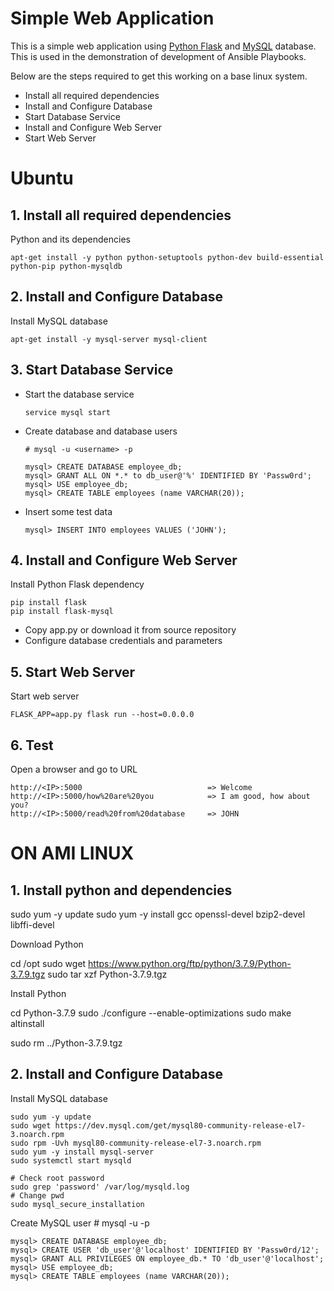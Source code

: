 # Simple Web Application

This is a simple web application using [Python Flask](http://flask.pocoo.org/) and [MySQL](https://www.mysql.com/) database. 
This is used in the demonstration of development of Ansible Playbooks.
  
  Below are the steps required to get this working on a base linux system.
  
  - Install all required dependencies
  - Install and Configure Database
  - Start Database Service
  - Install and Configure Web Server
  - Start Web Server
   
   # Ubuntu
## 1. Install all required dependencies
  
  Python and its dependencies

    apt-get install -y python python-setuptools python-dev build-essential python-pip python-mysqldb

   
## 2. Install and Configure Database
    
 Install MySQL database
    
    apt-get install -y mysql-server mysql-client

## 3. Start Database Service
  - Start the database service
    
        service mysql start

  - Create database and database users
        
        # mysql -u <username> -p
        
        mysql> CREATE DATABASE employee_db;
        mysql> GRANT ALL ON *.* to db_user@'%' IDENTIFIED BY 'Passw0rd';
        mysql> USE employee_db;
        mysql> CREATE TABLE employees (name VARCHAR(20));
        
  - Insert some test data
        
        mysql> INSERT INTO employees VALUES ('JOHN');
    
## 4. Install and Configure Web Server

Install Python Flask dependency

    pip install flask
    pip install flask-mysql

- Copy app.py or download it from source repository
- Configure database credentials and parameters 

## 5. Start Web Server

Start web server

    FLASK_APP=app.py flask run --host=0.0.0.0
    
## 6. Test

Open a browser and go to URL

    http://<IP>:5000                            => Welcome
    http://<IP>:5000/how%20are%20you            => I am good, how about you?
    http://<IP>:5000/read%20from%20database     => JOHN


  # ON AMI LINUX
  
## 1. Install python and dependencies
  sudo yum -y update
  sudo yum -y install gcc openssl-devel bzip2-devel libffi-devel
  
  Download Python  
  
  cd /opt
  sudo wget https://www.python.org/ftp/python/3.7.9/Python-3.7.9.tgz
  sudo tar xzf Python-3.7.9.tgz
  
  Install Python
  
  cd Python-3.7.9
  sudo ./configure --enable-optimizations
  sudo make altinstall
  
  sudo rm ../Python-3.7.9.tgz
## 2. Install and Configure Database
    
  Install MySQL database
    
    sudo yum -y update
    sudo wget https://dev.mysql.com/get/mysql80-community-release-el7-3.noarch.rpm
    sudo rpm -Uvh mysql80-community-release-el7-3.noarch.rpm
    sudo yum -y install mysql-server
    sudo systemctl start mysqld

    # Check root password
    sudo grep 'password' /var/log/mysqld.log   
    # Change pwd
    sudo mysql_secure_installation
    
  Create MySQL user
    # mysql -u <username> -p

    mysql> CREATE DATABASE employee_db;
    mysql> CREATE USER 'db_user'@'localhost' IDENTIFIED BY 'Passw0rd/12';
    mysql> GRANT ALL PRIVILEGES ON employee_db.* TO 'db_user'@'localhost';
    mysql> USE employee_db;
    mysql> CREATE TABLE employees (name VARCHAR(20));
  



  

